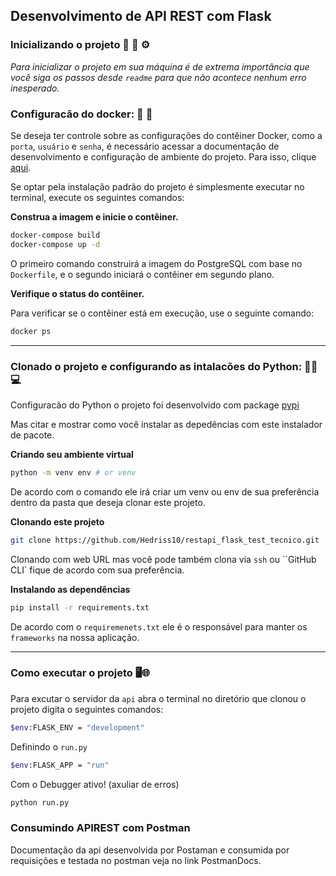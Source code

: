 ## Desenvolvimento de API REST com Flask 



### Inicializando o projeto 🔧 🔨 ⚙️

*Para inicializar o projeto em sua máquina é de extrema importância que você siga os passos desde `readme` para que não acontece nenhum erro inesperado.*


### Configuracão do docker: 🔧 🐳


Se deseja ter controle sobre as configurações do contêiner Docker, como a ``porta``, ``usuário`` e ``senha``, é necessário acessar a documentação de desenvolvimento e configuração de ambiente do projeto. Para isso, clique <a href="docs/preview.md">aqui</a>.

Se optar pela instalação padrão do projeto é simplesmente executar no terminal, execute os seguintes comandos:

**Construa a imagem e inicie o contêiner.**

```bash
docker-compose build
docker-compose up -d
```

O primeiro comando construirá a imagem do PostgreSQL com base no `Dockerfile`, e o segundo iniciará o contêiner em segundo plano.

**Verifique o status do contêiner.**

Para verificar se o contêiner está em execução, use o seguinte comando:

```bash
docker ps
```

---

### Clonado o projeto e configurando as intalacões do Python: 🐍🔎💻

Configuracão do Python o projeto foi desenvolvido com package <a href="https://pypi.org/">pypi</a>

Mas citar e mostrar como você instalar as depedências com este instalador de pacote.

**Criando seu ambiente virtual**
```bash
python -m venv env # or venv 
```
De acordo com o comando ele irá criar um venv ou env de sua preferência dentro da pasta que deseja clonar este projeto.

**Clonando este projeto**
```bash
git clone https://github.com/Hedriss10/restapi_flask_test_tecnico.git
```
Clonando com web URL mas você pode também clona via ``ssh`` ou ``GitHub CLI` fique de acordo com sua preferência.


**Instalando as dependências**
```bash
pip install -r requirements.txt
```
De acordo com o ``requiremenets.txt`` ele é o responsável para manter os `frameworks` na nossa aplicação.

---

### Como executar o projeto 🖥️🌐

Para excutar o servidor da `api` abra o terminal no diretório que clonou o projeto digita o seguintes comandos: 


```bash
$env:FLASK_ENV = "development"
``` 

Definindo o `run.py`
```bash
$env:FLASK_APP = "run"
```

Com o Debugger ativo! (axuliar de erros)
```bash 
python run.py 
```


### Consumindo APIREST com Postman

Documentação da api desenvolvida por Postaman e consumida por requisições e testada no postman  veja no link <a herf="https://documenter.getpostman.com/view/26207405/2s9YsFDtwH">PostmanDocs.</a>








